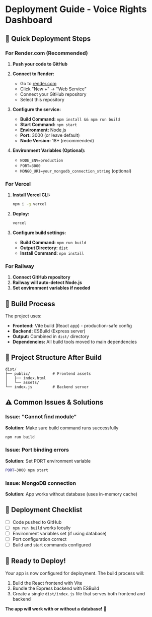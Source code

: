 # Deployment Guide - Voice Rights Dashboard

## 🚀 Quick Deployment Steps

### For Render.com (Recommended)

1. **Push your code to GitHub**
2. **Connect to Render:**
   - Go to [render.com](https://render.com)
   - Click "New +" → "Web Service"
   - Connect your GitHub repository
   - Select this repository

3. **Configure the service:**
   - **Build Command:** `npm install && npm run build`
   - **Start Command:** `npm start`
   - **Environment:** Node.js
   - **Port:** 3000 (or leave default)
   - **Node Version:** 18+ (recommended)

4. **Environment Variables (Optional):**
   - `NODE_ENV=production`
   - `PORT=3000`
   - `MONGO_URI=your_mongodb_connection_string` (optional)

### For Vercel

1. **Install Vercel CLI:**
   ```bash
   npm i -g vercel
   ```

2. **Deploy:**
   ```bash
   vercel
   ```

3. **Configure build settings:**
   - **Build Command:** `npm run build`
   - **Output Directory:** `dist`
   - **Install Command:** `npm install`

### For Railway

1. **Connect GitHub repository**
2. **Railway will auto-detect Node.js**
3. **Set environment variables if needed**

## 🔧 Build Process

The project uses:
- **Frontend:** Vite build (React app) - production-safe config
- **Backend:** ESBuild (Express server)
- **Output:** Combined in `dist/` directory
- **Dependencies:** All build tools moved to main dependencies

## 📁 Project Structure After Build

```
dist/
├── public/          # Frontend assets
│   ├── index.html
│   └── assets/
└── index.js         # Backend server
```

## ⚠️ Common Issues & Solutions

### Issue: "Cannot find module"
**Solution:** Make sure build command runs successfully
```bash
npm run build
```

### Issue: Port binding errors
**Solution:** Set PORT environment variable
```bash
PORT=3000 npm start
```

### Issue: MongoDB connection
**Solution:** App works without database (uses in-memory cache)

## 🎯 Deployment Checklist

- [ ] Code pushed to GitHub
- [ ] `npm run build` works locally
- [ ] Environment variables set (if using database)
- [ ] Port configuration correct
- [ ] Build and start commands configured

## 🚀 Ready to Deploy!

Your app is now configured for deployment. The build process will:
1. Build the React frontend with Vite
2. Bundle the Express backend with ESBuild
3. Create a single `dist/index.js` file that serves both frontend and backend

**The app will work with or without a database!** 🎉
